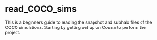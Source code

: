 # read_COCO_sims
This is a beginners guide to reading the snapshot and subhalo files of the COCO simulations. Starting by getting set up on Cosma to perform the project. 
